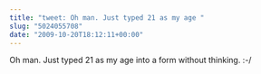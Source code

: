 ```yaml
---
title: "tweet: Oh man. Just typed 21 as my age "
slug: "5024055708"
date: "2009-10-20T18:12:11+00:00"
---
```

Oh man. Just typed 21 as my age into a form without thinking. :-/